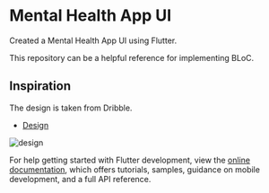 # Mental Health App UI

Created a Mental Health App UI using Flutter.

This repository can be a helpful reference for implementing BLoC.

## Inspiration

The design is taken from Dribble.

- [Design](https://dribbble.com/shots/15002657-Mental-Health-App)

![design](https://user-images.githubusercontent.com/64529996/220638625-8c4ef686-2a26-4e26-981c-82decaa9a4e4.png)


For help getting started with Flutter development, view the
[online documentation](https://docs.flutter.dev/), which offers tutorials,
samples, guidance on mobile development, and a full API reference.

